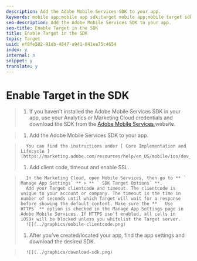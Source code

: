 ```yaml
---
description: Add the Adobe Mobile Services SDK to your app.
keywords: mobile app;mobile app sdk;target mobile app;mobile target sdk;mobile app sdk;enable target in sdk
seo-description: Add the Adobe Mobile Services SDK to your app.
seo-title: Enable Target in the SDK
title: Enable Target in the SDK
topic: Target
uuid: ef8fe502-91db-4847-a941-041ee75c4654
index: y
internal: n
snippet: y
translate: y
---
```


# Enable Target in the SDK


>1. If you haven't installed the Adobe Mobile Services SDK in your app, use your Analytics or Marketing Cloud credentials and download the SDK from the [ Adobe Mobile Services ](https://mobilemarketing.adobe.com) website.

>1. Add the Adobe Mobile Services SDK to your app.

>       You can find the instructions under [ Core Implementation and Lifecycle ](https://marketing.adobe.com/resources/help/en_US/mobile/ios/dev_qs.html). 
>1. Add client code, timeout and enable SSL.

>       In the Marketing Cloud, open Mobile Services, then go to ** ` Manage App Settings` ** > ** ` SDK Target Options` **. 
>       Add your Target clientcode and timeout. The clientcode is unique to your account or company. The timeout is the time in number of seconds until which Target will wait for a response before showing the default content. Make sure the ** ` Use HTTPS` ** option is checked in the Manage App Settings page in Adobe Mobile Services. If HTTPS isn't enabled, all calls in iOS9+ will be blocked unless you whitelist the Target server. 
>       ![](../graphics/mobile-clientcode.png) 
>1. After you’ve created/located your app, find the app settings and download the desired SDK.

>       ![](../graphics/download-sdk.png) 
